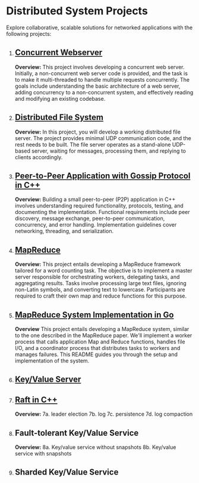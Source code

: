 # Distributed System Projects

Explore collaborative, scalable solutions for networked applications with the following projects:

1. ## [Concurrent Webserver](https://github.com/EthanCornell/Concurrent-webserver)

   **Overview:** This project involves developing a concurrent web server. Initially, a non-concurrent web server code is provided, and the task is to make it multi-threaded to handle multiple requests concurrently. The goals include understanding the basic architecture of a web server, adding concurrency to a non-concurrent system, and effectively reading and modifying an existing codebase.

2. ## [Distributed File System](https://github.com/EthanCornell/Distrbuted-Filesystem)

   **Overview:** In this project, you will develop a working distributed file server. The project provides minimal UDP communication code, and the rest needs to be built. The file server operates as a stand-alone UDP-based server, waiting for messages, processing them, and replying to clients accordingly.

3. ## [Peer-to-Peer Application with Gossip Protocol in C++](https://github.com/EthanCornell/Gossip-protocol)

   **Overview:** Building a small peer-to-peer (P2P) application in C++ involves understanding required functionality, protocols, testing, and documenting the implementation. Functional requirements include peer discovery, message exchange, peer-to-peer communication, concurrency, and error handling. Implementation guidelines cover networking, threading, and serialization.

4. ## [MapReduce](https://github.com/EthanCornell/MapReduce)

   **Overview:** This project entails developing a MapReduce framework tailored for a word counting task. The objective is to implement a master server responsible for orchestrating workers, delegating tasks, and aggregating results. Tasks involve processing large text files, ignoring non-Latin symbols, and converting text to lowercase. Participants are required to craft their own map and reduce functions for this purpose.

5. ## [MapReduce System Implementation in Go](https://github.com/EthanCornell/MapReduce-in-Go)

   **Overview** This project entails developing a MapReduce system, similar to the one described in the MapReduce paper. We'll implement a worker process that calls application Map and Reduce functions, handles file I/O, and a coordinator process that distributes tasks to workers and manages failures. This README guides you through the setup and implementation of the system.

6. ## [Key/Value Server]()
  
7.  ## [Raft in C++](https://github.com/EthanCornell/Distributed-Raft-based-Chat-Server)

    **Overview:**
    7a. leader election
    7b. log
    7c. persistence
    7d. log compaction
8.  ## Fault-tolerant Key/Value Service

    **Overview:**
    8a. Key/value service without snapshots
    8b. Key/value service with snapshots

9.  ## Sharded Key/Value Service

